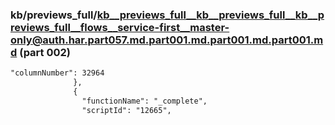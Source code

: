 ### kb/previews_full/kb__previews_full__kb__previews_full__kb__previews_full__flows__service-first__master-only@auth.har.part057.md.part001.md.part001.md.part001.md (part 002)

```md
"columnNumber": 32964
              },
              {
                "functionName": "_complete",
                "scriptId": "12665",
                
```

```
